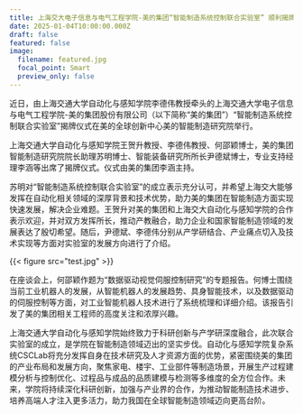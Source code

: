 ```yaml
---
title: 上海交大电子信息与电气工程学院-美的集团“智能制造系统控制联合实验室” 顺利揭牌
date: 2025-01-04T10:00:00.000Z
draft: false
featured: false
image:
  filename: featured.jpg
  focal_point: Smart
  preview_only: false
---
```


近日，由上海交通大学自动化与感知学院李德伟教授牵头的上海交通大学电子信息与电气工程学院-美的集团股份有限公司（以下简称“美的集团”）“智能制造系统控制联合实验室”揭牌仪式在美的全球创新中心美的智能制造研究院举行。

上海交通大学自动化与感知学院王贺升教授、李德伟教授、何邵颖博士，美的集团智能制造研究院院长助理苏明博士、智能装备研究所所长尹德斌博士，专业支持经理李涵等出席了揭牌仪式。仪式由美的集团李涵主持。

苏明对“智能制造系统控制联合实验室”的成立表示充分认可，并希望上海交大能够发挥在自动化相关领域的深厚背景和技术优势，助力美的集团在智能制造方面实现快速发展，解决企业难题。王贺升对美的集团和上海交大自动化与感知学院的合作表示欢迎，并对双方发挥所长，推动产教融合，助力企业和国家智能制造领域的发展表达了殷切希望。随后，尹德斌、李德伟分别从产学研结合、产业痛点切入及技术实现等方面对实验室的发展方向进行了介绍。

{{< figure src="test.jpg" >}}

在座谈会上，何邵颖作题为“数据驱动视觉伺服控制研究”的专题报告。何博士围绕当前工业机器人的发展，从智能机器人的发展趋势、具身智能技术，以及数据驱动的伺服控制等方面，对工业智能机器人技术进行了系统梳理和详细介绍。该报告引发了美的集团相关工程师的高度关注和浓厚兴趣。

上海交通大学自动化与感知学院始终致力于科研创新与产学研深度融合，此次联合实验室的成立，是学院在智能制造领域迈出的坚实步伐。自动化与感知学院复杂系统CSCLab将充分发挥自身在技术研究及人才资源方面的优势，紧密围绕美的集团的产业布局和发展方向，聚焦家电、楼宇、工业部件等制造场景，开展生产过程建模分析与控制优化、过程品与成品的品质建模与检测等多维度的全方位合作。未来，学院将持续深化科研创新，加强与产业界的合作，为推动智能制造技术进步、培养高端人才注入更多活力，助力我国在全球智能制造领域迈向更高台阶。